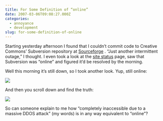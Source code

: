 ```yaml
---
title: For Some Definition of “online”
date: 2007-03-06T09:08:27.000Z
categories:
  - annoyance
  - development
slug: for-some-definition-of-online
---
```

Starting yesterday afternoon I found that I couldn’t commit code to Creative Commons’ Subversion repository at [Sourceforge][1] . “Just another intermittent outage,” I thought. I even took a look at the [site status][2]  page, saw that Subversion was “online” and figured it’d be resolved by the morning.

Well this morning it’s still down, so I took another look. Yup, still online:

![][3]

And then you scroll down and find the truth:

![][4]

So can someone explain to me how “completely inaccessible due to a massive DDOS attack” (my words) is in any way equivalent to “online”?



 [1]: http://sourceforge.net/projects/cctools
 [2]: http://sourceforge.net/docs/A04
 [3]: http://yergler.net/blog/wp-content/uploads/2007/03/sf_lies.png
 [4]: http://yergler.net/blog/wp-content/uploads/2007/03/sf_truth.png
